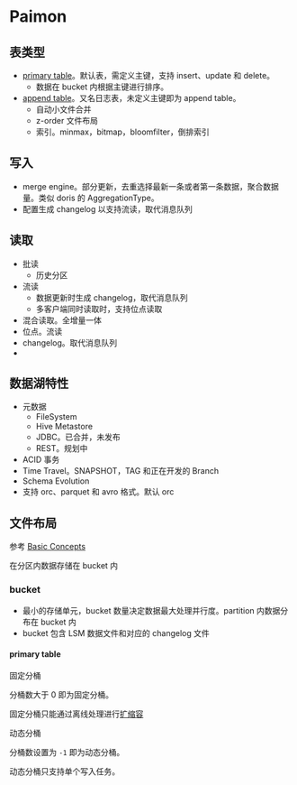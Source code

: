# Paimon

## 表类型

* [primary table](https://paimon.apache.org/docs/master/concepts/primary-key-table/overview/)。默认表，需定义主键，支持 insert、update 和 delete。
  * 数据在 bucket 内根据主键进行排序。
* [append table](https://paimon.apache.org/docs/master/concepts/append-table/overview/)。又名日志表，未定义主键即为 append table。
  * 自动小文件合并
  * z-order 文件布局
  * 索引。minmax，bitmap，bloomfilter，倒排索引

## 写入

* merge engine。部分更新，去重选择最新一条或者第一条数据，聚合数据量。类似 doris 的 AggregationType。
* 配置生成 changelog 以支持流读，取代消息队列

## 读取

* 批读
  * 历史分区
* 流读
  * 数据更新时生成 changelog，取代消息队列
  * 多客户端同时读取时，支持位点读取
* 混合读取。全增量一体
* 位点。流读
* changelog。取代消息队列
* 

## 数据湖特性

* 元数据
  * FileSystem
  * Hive Metastore
  * JDBC。已合并，未发布
  * REST。规划中
* ACID 事务
* Time Travel。SNAPSHOT，TAG 和正在开发的 Branch
* Schema Evolution
* 支持 orc、parquet 和 avro 格式。默认 orc



## 文件布局

参考 [Basic Concepts](https://paimon.apache.org/docs/master/concepts/basic-concepts/)



在分区内数据存储在 bucket 内

### bucket

* 最小的存储单元，bucket 数量决定数据最大处理并行度。partition 内数据分布在 bucket 内
* bucket 包含 LSM 数据文件和对应的 changelog 文件

#### primary table

固定分桶

分桶数大于 0 即为固定分桶。

固定分桶只能通过离线处理进行[扩缩容](https://paimon.apache.org/docs/master/maintenance/rescale-bucket/)

动态分桶

分桶数设置为 `-1` 即为动态分桶。

动态分桶只支持单个写入任务。